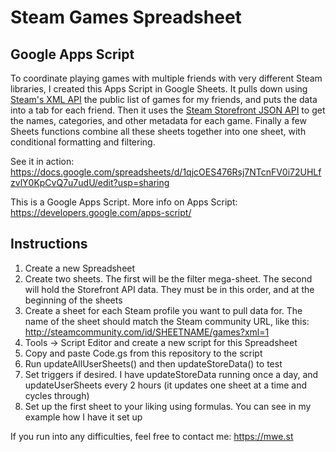# Steam Games Spreadsheet
## Google Apps Script

To coordinate playing games with multiple friends with very different Steam libraries, I created this Apps Script in Google Sheets. It pulls down using [Steam's XML API](http://steamcommunity.com/id/t3hub3rk1tten/games?xml=1) the public list of games for my friends, and puts the data into a tab for each friend. Then it uses the [Steam Storefront JSON API](https://wiki.teamfortress.com/wiki/User:RJackson/StorefrontAPI) to get the names, categories, and other metadata for each game. Finally a few Sheets functions combine all these sheets together into one sheet, with conditional formatting and filtering.

See it in action: https://docs.google.com/spreadsheets/d/1qjcOES476Rsj7NTcnFV0i72UHLfzvlY0KpCvQ7u7udU/edit?usp=sharing

This is a Google Apps Script. More info on Apps Script: https://developers.google.com/apps-script/

## Instructions
1. Create a new Spreadsheet
2. Create two sheets. The first will be the filter mega-sheet. The second will hold the Storefront API data. They must be in this order, and at the beginning of the sheets
3. Create a sheet for each Steam profile you want to pull data for. The name of the sheet should match the Steam community URL, like this: http://steamcommunity.com/id/SHEETNAME/games?xml=1
4. Tools -> Script Editor and create a new script for this Spreadsheet
5. Copy and paste Code.gs from this repository to the script
6. Run updateAllUserSheets() and then updateStoreData() to test
7. Set triggers if desired. I have updateStoreData running once a day, and updateUserSheets every 2 hours (it updates one sheet at a time and cycles through)
8. Set up the first sheet to your liking using formulas. You can see in my example how I have it set up

If you run into any difficulties, feel free to contact me: https://mwe.st
